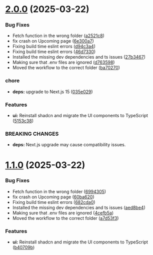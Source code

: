 # [2.0.0](https://github.com/alexraju01/Starlight/compare/v1.1.0...v2.0.0) (2025-03-22)


### Bug Fixes

* Fetch function in the wrong folder ([a2521c8](https://github.com/alexraju01/Starlight/commit/a2521c86b8beef437639c4338176f1543893b712))
* fix crash on Upcoming page ([6e300a7](https://github.com/alexraju01/Starlight/commit/6e300a74dcedf62ade388ac523555373d9dfc66e))
* Fixing build time eslint errors ([d94c3a4](https://github.com/alexraju01/Starlight/commit/d94c3a4f150fa7975e5b81a46d05f2fb5abeb7b2))
* Fixing build time eslint errors ([46d7330](https://github.com/alexraju01/Starlight/commit/46d73305205ea25a65eb219647809936b65da0fd))
* Installed the missing dev dependencies and ts issues ([27b3467](https://github.com/alexraju01/Starlight/commit/27b3467b6b02e792707fe5d142044938ea3fa034))
* Making sure that .env files are ignored ([d763598](https://github.com/alexraju01/Starlight/commit/d763598b708d9e8180ba2c5621d6c24546cf0ca7))
* Moved the workflow to the correct folder ([ba70270](https://github.com/alexraju01/Starlight/commit/ba70270a9c50362c14c07ab0034c7f16069565c3))


### chore

* **deps:** upgrade to Next.js 15 ([035e029](https://github.com/alexraju01/Starlight/commit/035e029228c5e12652ca48df05f5290f876f3256))


### Features

* **ui:** Reinstall shadcn and migrate the UI components to TypeScript ([5153c38](https://github.com/alexraju01/Starlight/commit/5153c388d13203dfc88bece985c39b2821275c5e))


### BREAKING CHANGES

* **deps:** Next.js upgrade may cause compatibility issues.

# [1.1.0](https://github.com/alexraju01/Starlight/compare/v1.0.0...v1.1.0) (2025-03-22)


### Bug Fixes

* Fetch function in the wrong folder ([6994305](https://github.com/alexraju01/Starlight/commit/6994305323d6c3854b3a9abdf13d365823d06b7e))
* fix crash on Upcoming page ([60ba620](https://github.com/alexraju01/Starlight/commit/60ba6209550769499c30a50dab916df805f1fbad))
* Fixing build time eslint errors ([682cda0](https://github.com/alexraju01/Starlight/commit/682cda0bb5193703b3a8eada3f729e4289fd19ed))
* Installed the missing dev dependencies and ts issues ([aed8be4](https://github.com/alexraju01/Starlight/commit/aed8be4c7082ee6241a085151463b1ff2c5b3cc8))
* Making sure that .env files are ignored ([4cefb5a](https://github.com/alexraju01/Starlight/commit/4cefb5a6d5121367b93ce22a7977cf5cc76d321c))
* Moved the workflow to the correct folder ([a7d53f3](https://github.com/alexraju01/Starlight/commit/a7d53f3185213c507a35880122e5f1203393f89c))


### Features

* **ui:** Reinstall shadcn and migrate the UI components to TypeScript ([b40709b](https://github.com/alexraju01/Starlight/commit/b40709b25efcfa4b2d0c842b90dab39752b7635f))
